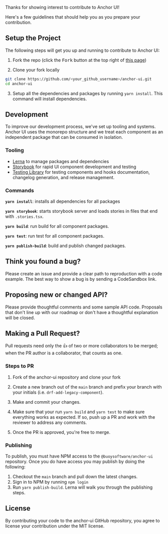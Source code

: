Thanks for showing interest to contribute to Anchor UI!

Here's a few guidelines that should help you as you prepare your contribution.

## Setup the Project

The following steps will get you up and running to contribute to Anchor UI:

1. Fork the repo (click the <kbd>Fork</kbd> button at the top right of
   [this page](https://github.com/BuoySoftware/anchor-ui))

2. Clone your fork locally

```sh
git clone https://github.com/<your_github_username>/anchor-ui.git
cd anchor-ui
```

3. Setup all the dependencies and packages by running `yarn install`. This
   command will install dependencies.

## Development

To improve our development process, we've set up tooling and systems. Anchor UI
uses the monorepo structure and we treat each component as an independent package
that can be consumed in isolation.

### Tooling

- [Lerna](https://lerna.js.org/) to manage packages and dependencies
- [Storybook](https://storybook.js.org/) for rapid UI component development and
  testing
- [Testing Library](https://testing-library.com/) for testing components and
  hooks
  documentation, changelog generation, and release management.

### Commands

**`yarn install`**: installs all dependencies for all packages

**`yarn storybook`**: starts storybook server and loads stories in files that
end with `.stories.tsx`.

**`yarn build`**: run build for all component packages.

**`yarn test`**: run test for all component packages.

**`yarn publish-build`**: build and publish changed packages.

## Think you found a bug?

Please create an issue and provide a clear path to reproduction
with a code example. The best way to show a bug is by sending a CodeSandbox
link.

## Proposing new or changed API?

Please provide thoughtful comments and some sample API code. Proposals that
don't line up with our roadmap or don't have a thoughtful explanation will be
closed.

## Making a Pull Request?

Pull requests need only the :+1: of two or more collaborators to be merged; when
the PR author is a collaborator, that counts as one.

### Steps to PR

1. Fork of the anchor-ui repository and clone your fork

2. Create a new branch out of the `main` branch and prefix your branch with your initials (i.e. `drf-add-legacy-component`).

3. Make and commit your changes.

4. Make sure that your run `yarn build` and `yarn test` to make sure everything works as expected. If so, push up a PR and work with the reviewer to address any comments.

5. Once the PR is approved, you're free to merge.

### Publishing

To publish, you must have NPM access to the `@buoysoftware/anchor-ui` repository. Once you do have access you may publish by doing the following:

1. Checkout the `main` branch and pull down the latest changes.
2. Sign in to NPM by running `npm login`
3. Run `yarn publish-build`. Lerna will walk you through the publishing steps.

## License

By contributing your code to the anchor-ui GitHub repository, you agree to
license your contribution under the MIT license.
